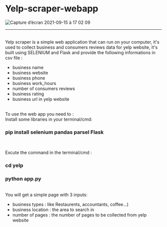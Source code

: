 # Yelp-scraper-webapp

![Capture d’écran 2021-09-15 à 17 02 09](https://user-images.githubusercontent.com/83681204/133468776-bae63ce1-7e78-4e35-a14d-f5f329d8098b.jpg)


<hr>
<br>
Yelp scraper is a simple web application that can run on your computer, it's used to collect business and consumers reviews data for yelp website, it's built using SELENIUM and Flask and provide the following informations in csv file :

<br>
<ul>
  <li>business name</li>
  <li>business website</li>
  <li>business phone</li>
  <li>business work_hours</li>
  <li>number of consumers reviews</li>
  <li>business rating</li>
  <li>business url in yelp website</li>
  
</ul>
<br>
To use the web app you need to :
<br>
Install some libraries in your terminal/cmd: <h3>pip install selenium pandas parsel Flask</h3>
<br>

Excute the command in the terminal/cmd : 
<h3>cd yelp</h3>
<h3>python app.py</h3>

<br>
You will get a simple page with 3 inputs:
<ul>
  <li>business types : like Restaurents, accountants, coffee...) </li>
  <li>business location : the area to search in </li>
  <li>number of pages : the number of pages to be collected from yelp website</li>
</ul>





